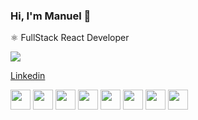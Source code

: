 ### Hi, I'm Manuel 👋

⚛ FullStack React Developer



  <img src="https://github-readme-stats.vercel.app/api?username=manutorrado&show_icons=true&theme=dark" />






[Linkedin](https://www.linkedin.com/in/manuel-torrado-ab7774162/)

<div style="display: block">

<img src="https://user-images.githubusercontent.com/34150608/213845069-927503d9-3b97-40eb-bd6f-c25da054a9fe.png"  width="32"/>
  
<img src="https://user-images.githubusercontent.com/34150608/213845107-1850516f-b7d7-43ea-b159-9bd28ad17d37.png"  width="32"/>
  
<img src="https://user-images.githubusercontent.com/34150608/213844921-05968cf7-4b37-4395-a949-1378dc67dbac.png" width="32"/>

<img src="https://user-images.githubusercontent.com/34150608/213844987-51cb167b-34e1-4e14-9cbd-14ec929d8816.png"  width="32"/>
<img src="https://user-images.githubusercontent.com/34150608/213877236-56530e45-d904-4631-a776-5c5d9a8a4abb.png"  width="32"/>
<img src="https://user-images.githubusercontent.com/34150608/213877322-d4441f32-95ff-4bba-8b73-daf9e67c393f.png"  width="32"/>

<img src="https://user-images.githubusercontent.com/34150608/213877689-1f97f569-923c-4749-bbd4-5eab3ecc0a15.png"  width="32"/>
<img src="https://user-images.githubusercontent.com/34150608/213879021-1cd02456-dca0-4c02-a5d9-656ddb4be4c9.png"  width="32"/>


  <div>
<!--
**ManuTorrado/ManuTorrado** is a ✨ _special_ ✨ repository because its `README.md` (this file) appears on your GitHub profile.

Here are some ideas to get you started:

- 🔭 I’m currently working on ...
- 🌱 I’m currently learning ...
- 👯 I’m looking to collaborate on ...
- 🤔 I’m looking for help with ...
- 💬 Ask me about ...
- 📫 How to reach me: ...
- 😄 Pronouns: ...
- ⚡ Fun fact: ...
-->
